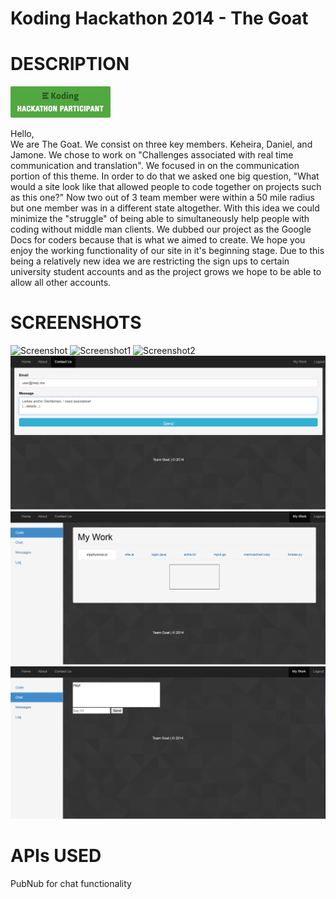 Koding Hackathon 2014 - The Goat
=======================================
DESCRIPTION
=======================================
[![Koding Hackathon](/images/badge.png?raw=true "Koding Hackathon")](https://koding.com/Hackathon)

Hello,<br>
We are The Goat. We consist on three key members. Keheira, Daniel, and Jamone. We chose to work on "Challenges associated with real time communication and translation". We focused in on the communication portion of this theme. In order to do that we asked one big question, "What would a site look like that allowed people to code together on projects such as this one?" Now two out of 3 team member were within a 50 mile radius but one member was in a different state altogether. With this idea we could minimize the "struggle" of being able to simultaneously help people with coding without middle man clients. We dubbed our project as the Google Docs for coders because that is what we aimed to create. We hope you enjoy the working functionality of our site in it's beginning stage. Due to this being a relatively new idea we are restricting the sign ups to certain university student accounts and as the project grows we hope to be able to allow all other accounts.

SCREENSHOTS
=====================================

![Screenshot](https://raw.githubusercontent.com/Keheira/Koding_Hack2014/master/images/CoCo-Code%20Collaboration%20%E2%80%BA%20Home.png)
![Screenshot1](https://raw.githubusercontent.com/Keheira/Koding_Hack2014/master/images/CoCo-Code%20Collaboration%20%E2%80%BA%20Sign%20Up.png)
![Screenshot2](https://raw.githubusercontent.com/Keheira/Koding_Hack2014/master/images/CoCo-Code%20Collaboration%20%E2%80%BA%20Login.png)
![Screenshot3](https://raw.githubusercontent.com/Keheira/Koding_Hack2014/master/Code/screenshots/work03.png)
![Screenshot4](https://raw.githubusercontent.com/Keheira/Koding_Hack2014/master/Code/screenshots/work04.png)
![Screenshot5](https://raw.githubusercontent.com/Keheira/Koding_Hack2014/master/Code/screenshots/work05.png)

APIs USED
===================================
PubNub for chat functionality
